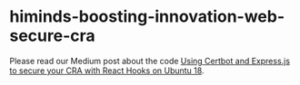 # himinds-boosting-innovation-web-secure-cra
Please read our Medium post about the code [Using Certbot and Express.js to secure your CRA with React Hooks on Ubuntu 18](https://medium.com/himinds/workshop-on-our-open-source-wireless-environmental-sensor-bd4126d84058).
